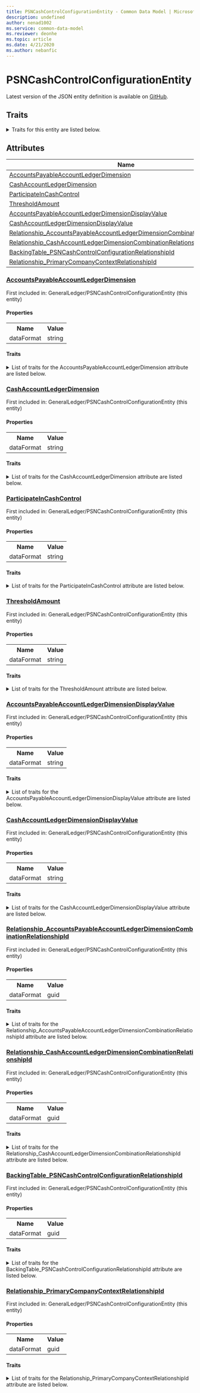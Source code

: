 ```yaml
---
title: PSNCashControlConfigurationEntity - Common Data Model | Microsoft Docs
description: undefined
author: nenad1002
ms.service: common-data-model
ms.reviewer: deonhe
ms.topic: article
ms.date: 4/21/2020
ms.author: nebanfic
---
```


# PSNCashControlConfigurationEntity

  
 Latest version of the JSON entity definition is available on <a href="https://github.com/Microsoft/CDM/tree/master/schemaDocuments/core/operationsCommon/Entities/Finance/GeneralLedger/PSNCashControlConfigurationEntity.cdm.json" target="_blank">GitHub</a>.  

## Traits

<details>
<summary>Traits for this entity are listed below.  
</summary>

**is.CDM.entityVersion**  
  <table><tr><th>Parameter</th><th>Value</th><th>Data type</th><th>Explanation</th></tr><tr><td>versionNumber</td><td>"1.0.0"</td><td>string</td><td>semantic version number of the entity</td></tr></table>

**is.application.releaseVersion**  
  <table><tr><th>Parameter</th><th>Value</th><th>Data type</th><th>Explanation</th></tr><tr><td>releaseVersion</td><td>"10.0.13.0"</td><td>string</td><td>semantic version number of the application introducing this entity</td></tr></table>

</details>

## Attributes

|Name|Description|First Included in Instance|
|---|---|---|
|[AccountsPayableAccountLedgerDimension](#AccountsPayableAccountLedgerDimension)||<a href="PSNCashControlConfigurationEntity.md" target="_blank">GeneralLedger/PSNCashControlConfigurationEntity</a>|
|[CashAccountLedgerDimension](#CashAccountLedgerDimension)||<a href="PSNCashControlConfigurationEntity.md" target="_blank">GeneralLedger/PSNCashControlConfigurationEntity</a>|
|[ParticipateInCashControl](#ParticipateInCashControl)||<a href="PSNCashControlConfigurationEntity.md" target="_blank">GeneralLedger/PSNCashControlConfigurationEntity</a>|
|[ThresholdAmount](#ThresholdAmount)||<a href="PSNCashControlConfigurationEntity.md" target="_blank">GeneralLedger/PSNCashControlConfigurationEntity</a>|
|[AccountsPayableAccountLedgerDimensionDisplayValue](#AccountsPayableAccountLedgerDimensionDisplayValue)||<a href="PSNCashControlConfigurationEntity.md" target="_blank">GeneralLedger/PSNCashControlConfigurationEntity</a>|
|[CashAccountLedgerDimensionDisplayValue](#CashAccountLedgerDimensionDisplayValue)||<a href="PSNCashControlConfigurationEntity.md" target="_blank">GeneralLedger/PSNCashControlConfigurationEntity</a>|
|[Relationship_AccountsPayableAccountLedgerDimensionCombinationRelationshipId](#Relationship_AccountsPayableAccountLedgerDimensionCombinationRelationshipId)||<a href="PSNCashControlConfigurationEntity.md" target="_blank">GeneralLedger/PSNCashControlConfigurationEntity</a>|
|[Relationship_CashAccountLedgerDimensionCombinationRelationshipId](#Relationship_CashAccountLedgerDimensionCombinationRelationshipId)||<a href="PSNCashControlConfigurationEntity.md" target="_blank">GeneralLedger/PSNCashControlConfigurationEntity</a>|
|[BackingTable_PSNCashControlConfigurationRelationshipId](#BackingTable_PSNCashControlConfigurationRelationshipId)||<a href="PSNCashControlConfigurationEntity.md" target="_blank">GeneralLedger/PSNCashControlConfigurationEntity</a>|
|[Relationship_PrimaryCompanyContextRelationshipId](#Relationship_PrimaryCompanyContextRelationshipId)||<a href="PSNCashControlConfigurationEntity.md" target="_blank">GeneralLedger/PSNCashControlConfigurationEntity</a>|

### <a href=#AccountsPayableAccountLedgerDimension name="AccountsPayableAccountLedgerDimension">AccountsPayableAccountLedgerDimension</a>

First included in: GeneralLedger/PSNCashControlConfigurationEntity (this entity)  

#### Properties

<table><tr><th>Name</th><th>Value</th></tr><tr><td>dataFormat</td><td>string</td></tr></table>

#### Traits

<details>
<summary>List of traits for the AccountsPayableAccountLedgerDimension attribute are listed below.</summary>

**is.dataFormat.character**  
**is.dataFormat.big**  
**is.dataFormat.array**  
**is.dataFormat.character**  
**is.dataFormat.array**  
</details>

### <a href=#CashAccountLedgerDimension name="CashAccountLedgerDimension">CashAccountLedgerDimension</a>

First included in: GeneralLedger/PSNCashControlConfigurationEntity (this entity)  

#### Properties

<table><tr><th>Name</th><th>Value</th></tr><tr><td>dataFormat</td><td>string</td></tr></table>

#### Traits

<details>
<summary>List of traits for the CashAccountLedgerDimension attribute are listed below.</summary>

**is.dataFormat.character**  
**is.dataFormat.big**  
**is.dataFormat.array**  
**is.dataFormat.character**  
**is.dataFormat.array**  
</details>

### <a href=#ParticipateInCashControl name="ParticipateInCashControl">ParticipateInCashControl</a>

First included in: GeneralLedger/PSNCashControlConfigurationEntity (this entity)  

#### Properties

<table><tr><th>Name</th><th>Value</th></tr><tr><td>dataFormat</td><td>string</td></tr></table>

#### Traits

<details>
<summary>List of traits for the ParticipateInCashControl attribute are listed below.</summary>

**is.dataFormat.character**  
**is.dataFormat.big**  
**is.dataFormat.array**  
**is.dataFormat.character**  
**is.dataFormat.array**  
</details>

### <a href=#ThresholdAmount name="ThresholdAmount">ThresholdAmount</a>

First included in: GeneralLedger/PSNCashControlConfigurationEntity (this entity)  

#### Properties

<table><tr><th>Name</th><th>Value</th></tr><tr><td>dataFormat</td><td>string</td></tr></table>

#### Traits

<details>
<summary>List of traits for the ThresholdAmount attribute are listed below.</summary>

**is.dataFormat.character**  
**is.dataFormat.big**  
**is.dataFormat.array**  
**is.dataFormat.character**  
**is.dataFormat.array**  
</details>

### <a href=#AccountsPayableAccountLedgerDimensionDisplayValue name="AccountsPayableAccountLedgerDimensionDisplayValue">AccountsPayableAccountLedgerDimensionDisplayValue</a>

First included in: GeneralLedger/PSNCashControlConfigurationEntity (this entity)  

#### Properties

<table><tr><th>Name</th><th>Value</th></tr><tr><td>dataFormat</td><td>string</td></tr></table>

#### Traits

<details>
<summary>List of traits for the AccountsPayableAccountLedgerDimensionDisplayValue attribute are listed below.</summary>

**is.dataFormat.character**  
**is.dataFormat.big**  
**is.dataFormat.array**  
**is.dataFormat.character**  
**is.dataFormat.array**  
</details>

### <a href=#CashAccountLedgerDimensionDisplayValue name="CashAccountLedgerDimensionDisplayValue">CashAccountLedgerDimensionDisplayValue</a>

First included in: GeneralLedger/PSNCashControlConfigurationEntity (this entity)  

#### Properties

<table><tr><th>Name</th><th>Value</th></tr><tr><td>dataFormat</td><td>string</td></tr></table>

#### Traits

<details>
<summary>List of traits for the CashAccountLedgerDimensionDisplayValue attribute are listed below.</summary>

**is.dataFormat.character**  
**is.dataFormat.big**  
**is.dataFormat.array**  
**is.dataFormat.character**  
**is.dataFormat.array**  
</details>

### <a href=#Relationship_AccountsPayableAccountLedgerDimensionCombinationRelationshipId name="Relationship_AccountsPayableAccountLedgerDimensionCombinationRelationshipId">Relationship_AccountsPayableAccountLedgerDimensionCombinationRelationshipId</a>

First included in: GeneralLedger/PSNCashControlConfigurationEntity (this entity)  

#### Properties

<table><tr><th>Name</th><th>Value</th></tr><tr><td>dataFormat</td><td>guid</td></tr></table>

#### Traits

<details>
<summary>List of traits for the Relationship_AccountsPayableAccountLedgerDimensionCombinationRelationshipId attribute are listed below.</summary>

**is.dataFormat.character**  
**is.dataFormat.big**  
**is.dataFormat.array**  
**is.dataFormat.guid**  
**means.identity.entityId**  
**is.linkedEntity.identifier**  
Marks the attribute(s) that hold foreign key references to a linked (used as an attribute) entity. This attribute is added to the resolved entity to enumerate the referenced entities.  <table><tr><th>Parameter</th><th>Value</th><th>Data type</th><th>Explanation</th></tr><tr><td>entityReferences</td><td>empty table</td><td>entity</td><td>a reference to the constant entity holding the list of entity references</td></tr></table>

**is.dataFormat.guid**  
**is.dataFormat.character**  
**is.dataFormat.array**  
</details>

### <a href=#Relationship_CashAccountLedgerDimensionCombinationRelationshipId name="Relationship_CashAccountLedgerDimensionCombinationRelationshipId">Relationship_CashAccountLedgerDimensionCombinationRelationshipId</a>

First included in: GeneralLedger/PSNCashControlConfigurationEntity (this entity)  

#### Properties

<table><tr><th>Name</th><th>Value</th></tr><tr><td>dataFormat</td><td>guid</td></tr></table>

#### Traits

<details>
<summary>List of traits for the Relationship_CashAccountLedgerDimensionCombinationRelationshipId attribute are listed below.</summary>

**is.dataFormat.character**  
**is.dataFormat.big**  
**is.dataFormat.array**  
**is.dataFormat.guid**  
**means.identity.entityId**  
**is.linkedEntity.identifier**  
Marks the attribute(s) that hold foreign key references to a linked (used as an attribute) entity. This attribute is added to the resolved entity to enumerate the referenced entities.  <table><tr><th>Parameter</th><th>Value</th><th>Data type</th><th>Explanation</th></tr><tr><td>entityReferences</td><td>empty table</td><td>entity</td><td>a reference to the constant entity holding the list of entity references</td></tr></table>

**is.dataFormat.guid**  
**is.dataFormat.character**  
**is.dataFormat.array**  
</details>

### <a href=#BackingTable_PSNCashControlConfigurationRelationshipId name="BackingTable_PSNCashControlConfigurationRelationshipId">BackingTable_PSNCashControlConfigurationRelationshipId</a>

First included in: GeneralLedger/PSNCashControlConfigurationEntity (this entity)  

#### Properties

<table><tr><th>Name</th><th>Value</th></tr><tr><td>dataFormat</td><td>guid</td></tr></table>

#### Traits

<details>
<summary>List of traits for the BackingTable_PSNCashControlConfigurationRelationshipId attribute are listed below.</summary>

**is.dataFormat.character**  
**is.dataFormat.big**  
**is.dataFormat.array**  
**is.dataFormat.guid**  
**means.identity.entityId**  
**is.linkedEntity.identifier**  
Marks the attribute(s) that hold foreign key references to a linked (used as an attribute) entity. This attribute is added to the resolved entity to enumerate the referenced entities.  <table><tr><th>Parameter</th><th>Value</th><th>Data type</th><th>Explanation</th></tr><tr><td>entityReferences</td><td><table><tr><th>entityReference</th><th>attributeReference</th></tr><tr><td><a href="../../../Tables/Finance/PublicSector/Miscellaneous/PSNCashControlConfiguration.md" target="_blank">/core/operationsCommon/Tables/Finance/PublicSector/Miscellaneous/PSNCashControlConfiguration.cdm.json/PSNCashControlConfiguration</a></td><td><a href="../../../Tables/Finance/PublicSector/Miscellaneous/PSNCashControlConfiguration.md#RecId" target="_blank">RecId</a></td></tr></table></td><td>entity</td><td>a reference to the constant entity holding the list of entity references</td></tr></table>

**is.dataFormat.guid**  
**is.dataFormat.character**  
**is.dataFormat.array**  
</details>

### <a href=#Relationship_PrimaryCompanyContextRelationshipId name="Relationship_PrimaryCompanyContextRelationshipId">Relationship_PrimaryCompanyContextRelationshipId</a>

First included in: GeneralLedger/PSNCashControlConfigurationEntity (this entity)  

#### Properties

<table><tr><th>Name</th><th>Value</th></tr><tr><td>dataFormat</td><td>guid</td></tr></table>

#### Traits

<details>
<summary>List of traits for the Relationship_PrimaryCompanyContextRelationshipId attribute are listed below.</summary>

**is.dataFormat.character**  
**is.dataFormat.big**  
**is.dataFormat.array**  
**is.dataFormat.guid**  
**means.identity.entityId**  
**is.linkedEntity.identifier**  
Marks the attribute(s) that hold foreign key references to a linked (used as an attribute) entity. This attribute is added to the resolved entity to enumerate the referenced entities.  <table><tr><th>Parameter</th><th>Value</th><th>Data type</th><th>Explanation</th></tr><tr><td>entityReferences</td><td><table><tr><th>entityReference</th><th>attributeReference</th></tr><tr><td><a href="../../../Tables/Finance/Ledger/Main/CompanyInfo.md" target="_blank">/core/operationsCommon/Tables/Finance/Ledger/Main/CompanyInfo.cdm.json/CompanyInfo</a></td><td><a href="../../../Tables/Finance/Ledger/Main/CompanyInfo.md#RecId" target="_blank">RecId</a></td></tr></table></td><td>entity</td><td>a reference to the constant entity holding the list of entity references</td></tr></table>

**is.dataFormat.guid**  
**is.dataFormat.character**  
**is.dataFormat.array**  
</details>
